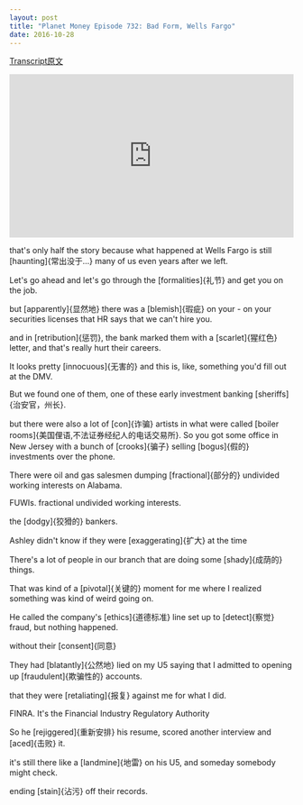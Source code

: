 ```yaml
---
layout: post
title: "Planet Money Episode 732: Bad Form, Wells Fargo"
date: 2016-10-28
---
```


[Transcript原文](http://www.npr.org/templates/transcript/transcript.php?storyId=499805238)

<iframe src="https://www.npr.org/player/embed/499805238/499838527" width="100%" height="290" frameborder="0" scrolling="no" title="NPR embedded audio player"></iframe>


that's only half the story because what happened at Wells Fargo is still [haunting]{常出没于...} many of us even years after we left.

Let's go ahead and let's go through the [formalities]{礼节} and get you on the job. 

but [apparently]{显然地} there was a [blemish]{瑕疵} on your - on your securities licenses that HR says that we can't hire you.

and in [retribution]{惩罚}, the bank marked them with a [scarlet]{猩红色} letter, and that's really hurt their careers.

It looks pretty [innocuous]{无害的} and this is, like, something you'd fill out at the DMV.

But we found one of them, one of these early investment banking [sheriffs]{治安官，州长}. 

but there were also a lot of [con]{诈骗} artists in what were called [boiler rooms]{美国俚语,不法证券经纪人的电话交易所}. So you got some office in New Jersey with a bunch of [crooks]{骗子} selling [bogus]{假的} investments over the phone.

There were oil and gas salesmen dumping [fractional]{部分的} undivided working interests on Alabama.

FUWIs. fractional undivided working interests.

the [dodgy]{狡猾的} bankers.

Ashley didn't know if they were [exaggerating]{扩大} at the time

There's a lot of people in our branch that are doing some [shady]{成荫的} things.

That was kind of a [pivotal]{关键的} moment for me where I realized something was kind of weird going on. 

He called the company's [ethics]{道德标准} line set up to [detect]{察觉} fraud, but nothing happened. 

without their [consent]{同意}

They had [blatantly]{公然地} lied on my U5 saying that I admitted to opening up [fraudulent]{欺骗性的} accounts. 

that they were [retaliating]{报复} against me for what I did.

FINRA. It's the Financial Industry Regulatory Authority

So he [rejiggered]{重新安排} his resume, scored another interview and [aced]{击败} it.

it's still there like a [landmine]{地雷} on his U5, and someday somebody might check.

ending [stain]{沾污} off their records.

